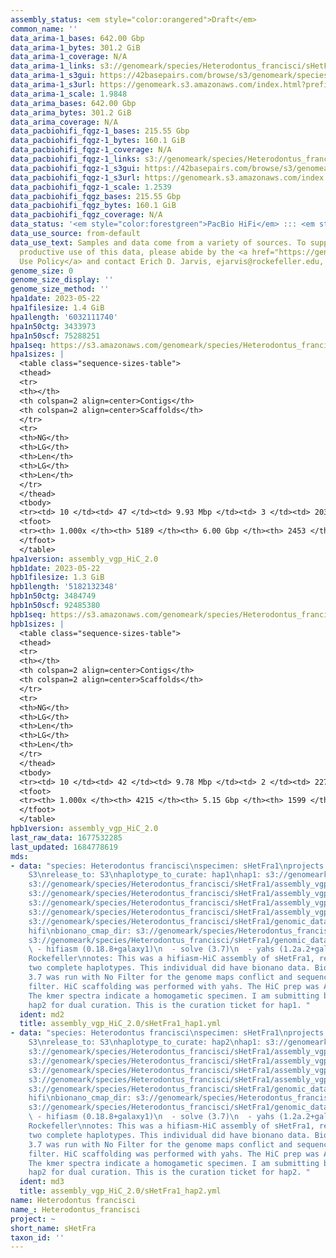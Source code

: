```yaml
---
assembly_status: <em style="color:orangered">Draft</em>
common_name: ''
data_arima-1_bases: 642.00 Gbp
data_arima-1_bytes: 301.2 GiB
data_arima-1_coverage: N/A
data_arima-1_links: s3://genomeark/species/Heterodontus_francisci/sHetFra1/genomic_data/arima/<br>
data_arima-1_s3gui: https://42basepairs.com/browse/s3/genomeark/species/Heterodontus_francisci/sHetFra1/genomic_data/arima/
data_arima-1_s3url: https://genomeark.s3.amazonaws.com/index.html?prefix=species/Heterodontus_francisci/sHetFra1/genomic_data/arima/
data_arima-1_scale: 1.9848
data_arima_bases: 642.00 Gbp
data_arima_bytes: 301.2 GiB
data_arima_coverage: N/A
data_pacbiohifi_fqgz-1_bases: 215.55 Gbp
data_pacbiohifi_fqgz-1_bytes: 160.1 GiB
data_pacbiohifi_fqgz-1_coverage: N/A
data_pacbiohifi_fqgz-1_links: s3://genomeark/species/Heterodontus_francisci/sHetFra1/genomic_data/pacbio_hifi/<br>
data_pacbiohifi_fqgz-1_s3gui: https://42basepairs.com/browse/s3/genomeark/species/Heterodontus_francisci/sHetFra1/genomic_data/pacbio_hifi/
data_pacbiohifi_fqgz-1_s3url: https://genomeark.s3.amazonaws.com/index.html?prefix=species/Heterodontus_francisci/sHetFra1/genomic_data/pacbio_hifi/
data_pacbiohifi_fqgz-1_scale: 1.2539
data_pacbiohifi_fqgz_bases: 215.55 Gbp
data_pacbiohifi_fqgz_bytes: 160.1 GiB
data_pacbiohifi_fqgz_coverage: N/A
data_status: '<em style="color:forestgreen">PacBio HiFi</em> ::: <em style="color:forestgreen">Arima</em>'
data_use_source: from-default
data_use_text: Samples and data come from a variety of sources. To support fair and
  productive use of this data, please abide by the <a href="https://genome10k.soe.ucsc.edu/data-use-policies/">Data
  Use Policy</a> and contact Erich D. Jarvis, ejarvis@rockefeller.edu, with any questions.
genome_size: 0
genome_size_display: ''
genome_size_method: ''
hpa1date: 2023-05-22
hpa1filesize: 1.4 GiB
hpa1length: '6032111740'
hpa1n50ctg: 3433973
hpa1n50scf: 75288251
hpa1seq: https://s3.amazonaws.com/genomeark/species/Heterodontus_francisci/sHetFra1/assembly_vgp_HiC_2.0/sHetFra1.HiC.hap1.20230522.fasta.gz
hpa1sizes: |
  <table class="sequence-sizes-table">
  <thead>
  <tr>
  <th></th>
  <th colspan=2 align=center>Contigs</th>
  <th colspan=2 align=center>Scaffolds</th>
  </tr>
  <tr>
  <th>NG</th>
  <th>LG</th>
  <th>Len</th>
  <th>LG</th>
  <th>Len</th>
  </tr>
  </thead>
  <tbody>
  <tr><td> 10 </td><td> 47 </td><td> 9.93 Mbp </td><td> 3 </td><td> 203.70 Mbp </td></tr><tr><td> 20 </td><td> 119 </td><td> 7.05 Mbp </td><td> 6 </td><td> 157.07 Mbp </td></tr><tr><td> 30 </td><td> 215 </td><td> 5.63 Mbp </td><td> 11 </td><td> 120.80 Mbp </td></tr><tr><td> 40 </td><td> 338 </td><td> 4.28 Mbp </td><td> 16 </td><td> 101.77 Mbp </td></tr><tr style="background-color:#cccccc;"><td> 50 </td><td> 495 </td><td style="background-color:#88ff88;"> 3.43 Mbp </td><td> 23 </td><td style="background-color:#88ff88;"> 75.29 Mbp </td></tr><tr><td> 60 </td><td> 698 </td><td> 2.60 Mbp </td><td> 33 </td><td> 47.37 Mbp </td></tr><tr><td> 70 </td><td> 973 </td><td> 1.87 Mbp </td><td> 61 </td><td> 10.29 Mbp </td></tr><tr><td> 80 </td><td> 1363 </td><td> 1.25 Mbp </td><td> 150 </td><td> 4.72 Mbp </td></tr><tr><td> 90 </td><td> 2009 </td><td> 0.68 Mbp </td><td> 354 </td><td> 1.95 Mbp </td></tr><tr><td> 100 </td><td> 5189 </td><td> 13.35 Kbp </td><td> 2453 </td><td> 13.35 Kbp </td></tr></tbody>
  <tfoot>
  <tr><th> 1.000x </th><th> 5189 </th><th> 6.00 Gbp </th><th> 2453 </th><th> 6.03 Gbp </th></tr>
  </tfoot>
  </table>
hpa1version: assembly_vgp_HiC_2.0
hpb1date: 2023-05-22
hpb1filesize: 1.3 GiB
hpb1length: '5182132348'
hpb1n50ctg: 3484749
hpb1n50scf: 92485380
hpb1seq: https://s3.amazonaws.com/genomeark/species/Heterodontus_francisci/sHetFra1/assembly_vgp_HiC_2.0/sHetFra1.HiC.hap2.20230522.fasta.gz
hpb1sizes: |
  <table class="sequence-sizes-table">
  <thead>
  <tr>
  <th></th>
  <th colspan=2 align=center>Contigs</th>
  <th colspan=2 align=center>Scaffolds</th>
  </tr>
  <tr>
  <th>NG</th>
  <th>LG</th>
  <th>Len</th>
  <th>LG</th>
  <th>Len</th>
  </tr>
  </thead>
  <tbody>
  <tr><td> 10 </td><td> 42 </td><td> 9.78 Mbp </td><td> 2 </td><td> 227.09 Mbp </td></tr><tr><td> 20 </td><td> 105 </td><td> 7.01 Mbp </td><td> 5 </td><td> 199.92 Mbp </td></tr><tr><td> 30 </td><td> 190 </td><td> 5.45 Mbp </td><td> 8 </td><td> 123.70 Mbp </td></tr><tr><td> 40 </td><td> 298 </td><td> 4.21 Mbp </td><td> 13 </td><td> 111.34 Mbp </td></tr><tr style="background-color:#cccccc;"><td> 50 </td><td> 434 </td><td style="background-color:#88ff88;"> 3.48 Mbp </td><td> 18 </td><td style="background-color:#88ff88;"> 92.49 Mbp </td></tr><tr><td> 60 </td><td> 607 </td><td> 2.58 Mbp </td><td> 24 </td><td> 69.23 Mbp </td></tr><tr><td> 70 </td><td> 846 </td><td> 1.82 Mbp </td><td> 34 </td><td> 46.39 Mbp </td></tr><tr><td> 80 </td><td> 1195 </td><td> 1.19 Mbp </td><td> 56 </td><td> 10.33 Mbp </td></tr><tr><td> 90 </td><td> 1766 </td><td> 0.67 Mbp </td><td> 164 </td><td> 2.72 Mbp </td></tr><tr><td> 100 </td><td> 4215 </td><td> 13.81 Kbp </td><td> 1599 </td><td> 13.81 Kbp </td></tr></tbody>
  <tfoot>
  <tr><th> 1.000x </th><th> 4215 </th><th> 5.15 Gbp </th><th> 1599 </th><th> 5.18 Gbp </th></tr>
  </tfoot>
  </table>
hpb1version: assembly_vgp_HiC_2.0
last_raw_data: 1677532285
last_updated: 1684778619
mds:
- data: "species: Heterodontus francisci\nspecimen: sHetFra1\nprojects: \n  - vgp\ndata_location:
    S3\nrelease_to: S3\nhaplotype_to_curate: hap1\nhap1: s3://genomeark/species/Heterodontus_francisci/sHetFra1/assembly_vgp_HiC_2.0/sHetFra1.HiC.hap1.20230522.fasta.gz\nhap2:
    s3://genomeark/species/Heterodontus_francisci/sHetFra1/assembly_vgp_HiC_2.0/sHetFra1.HiC.hap2.20230522.fasta.gz\npretext_hap1:
    s3://genomeark/species/Heterodontus_francisci/sHetFra1/assembly_vgp_HiC_2.0/evaluation/hap1/pretext/sHetFra1_hap1__s2_heatmap.pretext\npretext_hap2:
    s3://genomeark/species/Heterodontus_francisci/sHetFra1/assembly_vgp_HiC_2.0/evaluation/hap2/pretext/sHetFra1_hap2__s2_heatmap.pretext\nkmer_spectra_img:
    s3://genomeark/species/Heterodontus_francisci/sHetFra1/assembly_vgp_HiC_2.0/evaluation/merqury/sHetFra1_png/\npacbio_read_dir:
    s3://genomeark/species/Heterodontus_francisci/sHetFra1/genomic_data/pacbio_hifi/\npacbio_read_type:
    hifi\nbionano_cmap_dir: s3://genomeark/species/Heterodontus_francisci/sHetFra1/genomic_data/bionano/\nhic_read_dir:
    s3://genomeark/species/Heterodontus_francisci/sHetFra1/genomic_data/arima/\npipeline:\n
    \ - hifiasm (0.18.8+galaxy1)\n  - solve (3.7)\n  - yahs (1.2a.2+galaxy1)\nassembled_by_group:
    Rockefeller\nnotes: This was a hifiasm-HiC assembly of sHetFra1, resulting in
    two complete haplotypes. This individual did have bionano data. Bionano Solve
    3.7 was run with No Filter for the genome maps conflict and sequence conflict
    filter. HiC scaffolding was performed with yahs. The HiC prep was Arima kit 2.
    The kmer spectra indicate a homogametic specimen. I am submitting both hap1 &
    hap2 for dual curation. This is the curation ticket for hap1. "
  ident: md2
  title: assembly_vgp_HiC_2.0/sHetFra1_hap1.yml
- data: "species: Heterodontus francisci\nspecimen: sHetFra1\nprojects: \n  - vgp\ndata_location:
    S3\nrelease_to: S3\nhaplotype_to_curate: hap2\nhap1: s3://genomeark/species/Heterodontus_francisci/sHetFra1/assembly_vgp_HiC_2.0/sHetFra1.HiC.hap1.20230522.fasta.gz\nhap2:
    s3://genomeark/species/Heterodontus_francisci/sHetFra1/assembly_vgp_HiC_2.0/sHetFra1.HiC.hap2.20230522.fasta.gz\npretext_hap1:
    s3://genomeark/species/Heterodontus_francisci/sHetFra1/assembly_vgp_HiC_2.0/evaluation/hap1/pretext/sHetFra1_hap1__s2_heatmap.pretext\npretext_hap2:
    s3://genomeark/species/Heterodontus_francisci/sHetFra1/assembly_vgp_HiC_2.0/evaluation/hap2/pretext/sHetFra1_hap2__s2_heatmap.pretext\nkmer_spectra_img:
    s3://genomeark/species/Heterodontus_francisci/sHetFra1/assembly_vgp_HiC_2.0/evaluation/merqury/sHetFra1_png/\npacbio_read_dir:
    s3://genomeark/species/Heterodontus_francisci/sHetFra1/genomic_data/pacbio_hifi/\npacbio_read_type:
    hifi\nbionano_cmap_dir: s3://genomeark/species/Heterodontus_francisci/sHetFra1/genomic_data/bionano/\nhic_read_dir:
    s3://genomeark/species/Heterodontus_francisci/sHetFra1/genomic_data/arima/\npipeline:\n
    \ - hifiasm (0.18.8+galaxy1)\n  - solve (3.7)\n  - yahs (1.2a.2+galaxy1)\nassembled_by_group:
    Rockefeller\nnotes: This was a hifiasm-HiC assembly of sHetFra1, resulting in
    two complete haplotypes. This individual did have bionano data. Bionano Solve
    3.7 was run with No Filter for the genome maps conflict and sequence conflict
    filter. HiC scaffolding was performed with yahs. The HiC prep was Arima kit 2.
    The kmer spectra indicate a homogametic specimen. I am submitting both hap1 &
    hap2 for dual curation. This is the curation ticket for hap2. "
  ident: md3
  title: assembly_vgp_HiC_2.0/sHetFra1_hap2.yml
name: Heterodontus francisci
name_: Heterodontus_francisci
project: ~
short_name: sHetFra
taxon_id: ''
---
```

